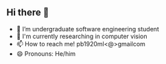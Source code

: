 ## Hi there 👋

- 🔭 I’m undergraduate software engineering student
- 🌱 I'm currently researching in computer vision
- 📫 How to reach me! pb1920<dot>ml<@>gmail<dot>com
- 😄 Pronouns: He/him
